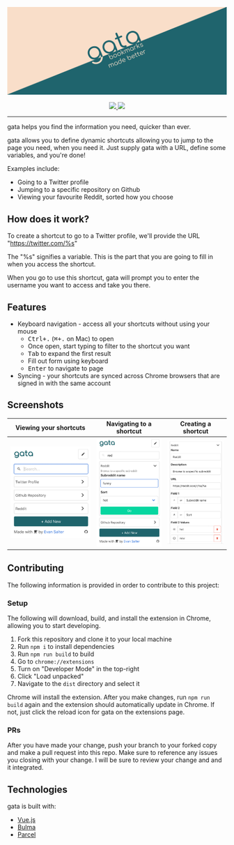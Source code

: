 <p align="center">
  <img src="design/graphics/graphics_Marquee Promo Tile.png"/>
</p>

<p align="center">
  <!-- Chrome extension badge -->
  <a href="https://chrome.google.com/webstore/detail/gata/oidckhmhcapggoekanlbdgfckcjccphk">
    <img src="https://developer.chrome.com/webstore/images/ChromeWebStore_Badge_v2_206x58.png"/>
  </a>
  
  <!-- Firefox extension badge -->
  <a href="https://addons.mozilla.org/en-CA/firefox/addon/gata/">
    <img src="https://addons.cdn.mozilla.net/static/img/addons-buttons/AMO-button_1.png" height="58" />
  </a>
</p>

---

gata helps you find the information you need, quicker than ever.

gata allows you to define dynamic shortcuts allowing you to jump to the page you need, when you need it. Just supply gata with a URL, define some variables, and you're done!

Examples include:
- Going to a Twitter profile
- Jumping to a specific repository on Github
- Viewing your favourite Reddit, sorted how you choose

## How does it work?

To create a shortcut to go to a Twitter profile, we'll provide the URL "https://twitter.com/%s"

The "%s" signifies a variable. This is the part that you are going to fill in when you access the shortcut.

When you go to use this shortcut, gata will prompt you to enter the username you want to access and take you there.

## Features

- Keyboard navigation - access all your shortcuts without using your mouse
  - <kbd>Ctrl+.</kbd> (<kbd>⌘+.</kbd> on Mac) to open
  - Once open, start typing to filter to the shortcut you want
  - <kbd>Tab</kbd> to expand the first result
  - Fill out form using keyboard
  - <kbd>Enter</kbd> to navigate to page
- Syncing - your shortcuts are synced across Chrome browsers that are signed in with the same account

## Screenshots

|Viewing your shortcuts|Navigating to a shortcut|Creating a shortcut|
|---|---|---|
|![](design/screenshots/base/screenshot%201.png)|![](design/screenshots/base/screenshot%202.png)|![](design/screenshots/base/screenshot%203.png)|

## Contributing

The following information is provided in order to contribute to this project:

### Setup

The following will download, build, and install the extension in Chrome, allowing you to start developing.

1. Fork this repository and clone it to your local machine
1. Run `npm i` to install dependencies
1. Run `npm run build` to build
1. Go to `chrome://extensions` 
1. Turn on "Developer Mode" in the top-right
1. Click "Load unpacked"
1. Navigate to the `dist` directory and select it

Chrome will install the extension. After you make changes, run `npm run build` again and the extension should automatically update in Chrome. If not, just click the reload icon for gata on the extensions page.

### PRs

After you have made your change, push your branch to your forked copy and make a pull request into this repo. Make sure to reference any issues you closing with your change. I will be sure to review your change and and it integrated.

## Technologies

gata is built with:

- [Vue.js](https://addons.cdn.mozilla.net/static/img/addons-buttons/AMO-button_1.png)
- [Bulma](https://bulma.io/)
- [Parcel](https://parceljs.org/)

